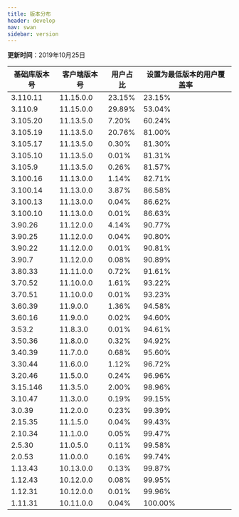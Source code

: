 ```yaml
---
title: 版本分布
header: develop
nav: swan
sidebar: version
---
```

**更新时间**：2019年10月25日

|基础库版本号|客户端版本号|用户占比|设置为最低版本的用户覆盖率|
|---|---|---|---|
|3.110.11|11.15.0.0|23.15%|23.15%|
|3.110.9|11.15.0.0|29.89%|53.04%|
|3.105.20|11.13.5.0|7.20%|60.24%|
|3.105.19|11.13.5.0|20.76%|81.00%|
|3.105.17|11.13.5.0|0.30%|81.30%|
|3.105.10|11.13.5.0|0.01%|81.31%|
|3.105.9|11.13.5.0|0.26%|81.57%|
|3.100.16|11.13.0.0|1.14%|82.71%|
|3.100.14|11.13.0.0|3.87%|86.58%|
|3.100.13|11.13.0.0|0.04%|86.62%|
|3.100.10|11.13.0.0|0.01%|86.63%|
|3.90.26|11.12.0.0|4.14%|90.77%|
|3.90.25|11.12.0.0|0.04%|90.80%|
|3.90.22|11.12.0.0|0.01%|90.81%|
|3.90.7|11.12.0.0|0.08%|90.89%|
|3.80.33|11.11.0.0|0.72%|91.61%|
|3.70.52|11.10.0.0|1.61%|93.22%|
|3.70.51|11.10.0.0|0.01%|93.23%|
|3.60.39|11.9.0.0|1.36%|94.58%|
|3.60.16|11.9.0.0|0.02%|94.60%|
|3.53.2|11.8.3.0|0.01%|94.61%|
|3.50.36|11.8.0.0|0.32%|94.92%|
|3.40.39|11.7.0.0|0.68%|95.60%|
|3.30.44|11.6.0.0|1.12%|96.72%|
|3.20.46|11.5.0.0|0.24%|96.96%|
|3.15.146|11.3.5.0|2.00%|98.96%|
|3.10.47|11.3.0.0|0.19%|99.15%|
|3.0.39|11.2.0.0|0.23%|99.39%|
|2.15.35|11.1.5.0|0.04%|99.43%|
|2.10.34|11.1.0.0|0.05%|99.47%|
|2.5.30|11.0.5.0|0.11%|99.58%|
|2.0.53|11.0.0.0|0.16%|99.74%|
|1.13.43|10.13.0.0|0.13%|99.87%|
|1.12.43|10.12.0.0|0.08%|99.95%|
|1.12.31|10.12.0.0|0.01%|99.96%|
|1.11.31|10.11.0.0|0.04%|100.00%|